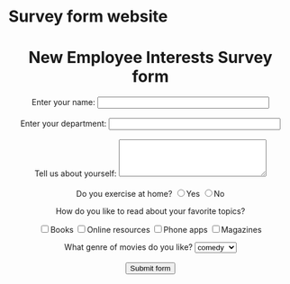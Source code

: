 # Survey form website

<!DOCTYPE HTML>
<!-- This is how HTML comments look like -->
<html>
<!-- the title will appear on the page-->
<head>
<title>Emp Int Survey </title>
</head>
<body>
<!-- as it is a survey form, we will need to submit the details, hence we use form -->
<!-- We can give absolute url, or relative url like /nextpage.jsp, and specify POST or GET method -->
<form action="http://google.co.in">
<!-- If we remove this, every thing will move to the left of the page-->
<div align="center">
<!--Adds a heading to the form-->
<h1>New Employee Interests Survey form</h1>
Enter your name:
<!-- Input type text for small texts, specify size -->
<input type="text" name="UserName" size=35 maxlength=35 value="">
<!--Adds spaces - remove and see what happens -->
</br></br>
Enter your department:
<input type="text" name="Deptt" size=35 maxlength=35 value=""> </br> </br>
Tell us about yourself:
<!-- For writing lot of text like descriptions with text wrapping,
if you dont want text wrapping, you can add wrap = "off" (horizontal scrollbar -->
<textarea name="Comments" cols=30 rows=4></textarea> </br> </br>
Do you exercise at home?
<!-- Radio buttons help you choose one out of the many values -->
<input type="radio" name="exe" value=1>Yes
<input type="radio" name="exe" value=2>No
</p>
How do you like to read about your favorite topics?
<p>
<!--Checkbox lets you select multiple options -->
<input type="checkbox" name="Books">Books
<input type="checkbox" name="Web">Online resources
<input type="checkbox" name="Phone apps">Phone apps
<input type="checkbox" name="Magazines">Magazines
</p>
What genre of movies do you like?
<!--Select box lets you choose one of the multiple dropdown options-->
<select name="moviepref" ><option>
<option value=1 selected = "true">comedy
<option value=2 >romance
<option value=3 >funny
<option value=4 >horror
<option value=5 >biopic
</select>
</br></br>
<!--submits the information entered in the form by the user -->
<input type=submit value="Submit form">
</div>
</form>
</body>
</html>

